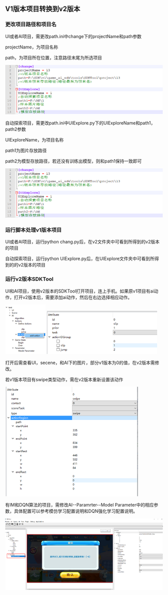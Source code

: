 ## V1版本项目转换到v2版本

### 更改项目路径和项目名

UI或者AI项目，需更改path.ini中change下的projectName和path参数

projectName，为项目名称

path，为项目所在位置，注意路径末尾为所选项目

![1](../img/versionConfigConvert/6.png)

自动探索项目，需更改path.ini中UIExplore.py下的UIExploreName和path1，path2参数

UIExploreName，为项目名称

path1为图片存放路径

path2为模型存放路径，若还没有训练出模型，则和path1保持一致即可

![2](../img/versionConfigConvert/6.png)

### 运行脚本处理v1版本项目

UI或者AI项目，运行python chang.py后，在v2文件夹中可看到所得到的v2版本的项目

自动探索项目，运行python UIExplore.py后，在UIExplore文件夹中可看到所得到的的v2版本的项目



### 运行v2版本SDKTool

UI和AI项目，使用v2版本的SDKTool打开项目，连上手机。如果原v1项目有ai动作，打开v2版本后，需要添加ai动作，然后在右边选择相应动作。

![3](../img/versionConfigConvert/3.png)   ![4](../img/versionConfigConvert/4.png) 
    
打开后需查看UI，secene，和AI下的图片，部分v1版本为0的值，在v2版本需修改。

若v1版本项目有swipe类型动作，需在v2版本重新设置该动作

![5](../img/versionConfigConvert/5.png) 

有IM和DQN算法的项目，需修改AI--Paramrter--Model Parameter中的相应参数，具体配置可以参考模仿学习配置说明和DQN强化学习配置说明。

![7](../img/versionConfigConvert/7.png) 
